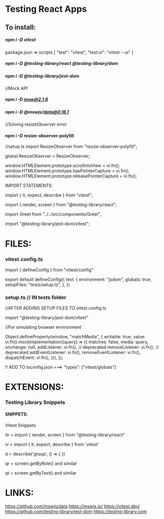 # Testing React Apps

## To install:

##### npm i -D vitest

package.json => scripts [ "test": "vitest", "test:ui": "vitest --ui" ]

##### npm i -D @testing-library/react @testing-library/dom

##### npm i -D @testing-library/jest-dom

//Mock API
##### npm i -D msw@2.1.6

##### npm i -D @mswjs/data@0.16.1


//Solving resizeObserver error
#### npm i -D resize-observer-polyfill

//setup.ts
import ResizeObserver from "resize-observer-polyfill";

global.ResizeObserver = ResizeObserver;

window.HTMLElement.prototype.scrollIntoView = vi.fn();
window.HTMLElement.prototype.hasPointerCapture = vi.fn();
window.HTMLElement.prototype.releasePointerCapture = vi.fn();


IMPORT STATEMENTS:

import { it, expect, describe } from "vitest";

import { render, screen } from "@testing-library/react";

import Greet from "../../src/components/Greet";

import "@testing-library/jest-dom/vitest";

# FILES:

### vitest.config.ts 

import { defineConfig } from "vitest/config"

export default defineConfig({
    test: {
        environment: "jsdom",
        globals: true,
        setupFiles: "tests/setup.ts",
    },
})


### setup.ts       // IN tests folder

//AFTER ADDING SETUP FILES TO vitest.config.ts

import "@testing-library/jest-dom/vitest"

//For simulating browser environment

Object.defineProperty(window, "matchMedia", {
    writable: true,
    value: vi.fn().mockImplementation((query) => ({
        matches: false,
        media: query,
        onchange: null,
        addListener: vi.fn(), // deprecated
        removeListener: vi.fn(), // deprecated
        addEventListener: vi.fn(),
        removeEventListener: vi.fn(),
        dispatchEvent: vi.fn(),
    })),
});


!! ADD TO tsconfig.json  ===> "types": ["vitest/globals"]


# EXTENSIONS: 

### Testing Library Snippets 


#### SNIPPETS: 
Vitest Snippets

   itr = import { render, screen } from "@testing-library/react"

   iv  = import { it, expect, describe } from 'vitest'

   d   = describe('group', () => { })

   qr  = screen.getByRole() and similar

   qt  = screen.getByText() and similar


# LINKS: 

https://github.com/mswjs/data
https://mswjs.io/
https://vitest.dev/
https://github.com/testing-library/jest-dom
https://testing-library.com